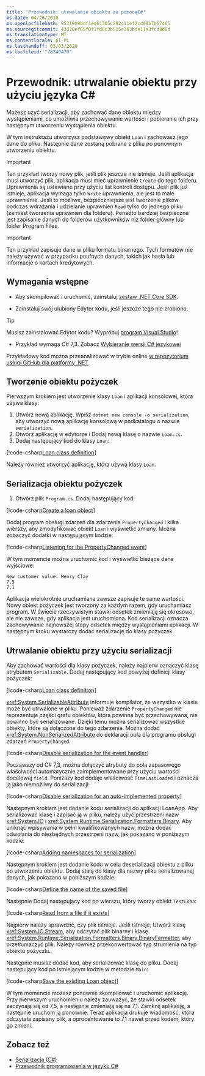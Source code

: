 ```yaml
---
title: 'Przewodnik: utrwalanie obiektu za pomocąC#'
ms.date: 04/26/2018
ms.openlocfilehash: 9531909bdf1ed61305c292411ef2cd08b7b67465
ms.sourcegitcommit: 43d10ef65f0f1fd6c3b515e363bde11a3fcd8d6d
ms.translationtype: MT
ms.contentlocale: pl-PL
ms.lasthandoff: 03/03/2020
ms.locfileid: "78240470"
---
```

# <a name="walkthrough-persisting-an-object-using-c"></a>Przewodnik: utrwalanie obiektu przy użyciu języka C\#

Możesz użyć serializacji, aby zachować dane obiektu między wystąpieniami, co umożliwia przechowywanie wartości i pobieranie ich przy następnym utworzeniu wystąpienia obiektu.

W tym instruktażu utworzysz podstawowy obiekt `Loan` i zachowasz jego dane do pliku. Następnie dane zostaną pobrane z pliku po ponownym utworzeniu obiektu.

> [!IMPORTANT]
> Ten przykład tworzy nowy plik, jeśli plik jeszcze nie istnieje. Jeśli aplikacja musi utworzyć plik, aplikacja musi mieć uprawnienie `Create` do tego folderu. Uprawnienia są ustawiane przy użyciu list kontroli dostępu. Jeśli plik już istnieje, aplikacja wymaga tylko `Write` uprawnienia, ale jest to małe uprawnienie. Jeśli to możliwe, bezpieczniejsze jest tworzenie plików podczas wdrażania i udzielanie uprawnień `Read` tylko do jednego pliku (zamiast tworzenia uprawnień dla folderu). Ponadto bardziej bezpieczne jest zapisanie danych do folderów użytkowników niż folder główny lub folder Program Files.

> [!IMPORTANT]
> Ten przykład zapisuje dane w pliku formatu binarnego. Tych formatów nie należy używać w przypadku poufnych danych, takich jak hasła lub informacje o kartach kredytowych.

## <a name="prerequisites"></a>Wymagania wstępne

- Aby skompilować i uruchomić, zainstaluj [zestaw .NET Core SDK](https://dotnet.microsoft.com/download).

- Zainstaluj swój ulubiony Edytor kodu, jeśli jeszcze tego nie zrobiono.

> [!TIP]
> Musisz zainstalować Edytor kodu? Wypróbuj [program Visual Studio](https://visualstudio.com/downloads)!

- Przykład wymaga C# 7,3. Zobacz [Wybieranie wersji C# językowej](../../../language-reference/configure-language-version.md) 

Przykładowy kod można przeanalizować w trybie online [w repozytorium usługi GitHub dla platformy .NET](https://github.com/dotnet/samples/tree/master/csharp/serialization).

## <a name="creating-the-loan-object"></a>Tworzenie obiektu pożyczek

Pierwszym krokiem jest utworzenie klasy `Loan` i aplikacji konsolowej, która używa klasy:

1. Utwórz nową aplikację. Wpisz `dotnet new console -o serialization`, aby utworzyć nową aplikację konsolową w podkatalogu o nazwie `serialization`.
1. Otwórz aplikację w edytorze i Dodaj nową klasę o nazwie `Loan.cs`.
1. Dodaj następujący kod do klasy `Loan`:

[!code-csharp[Loan class definition](../../../../../samples/snippets/csharp/serialization/Loan.cs#1)]

Należy również utworzyć aplikację, która używa klasy `Loan`.

## <a name="serialize-the-loan-object"></a>Serializacja obiektu pożyczek

1. Otwórz plik `Program.cs`. Dodaj następujący kod:

[!code-csharp[Create a loan object](../../../../../samples/snippets/csharp/serialization/Program.cs#1)]

Dodaj program obsługi zdarzeń dla zdarzenia `PropertyChanged` i kilka wierszy, aby zmodyfikować obiekt `Loan` i wyświetlić zmiany. Można zobaczyć dodatki w następującym kodzie:

[!code-csharp[Listening for the PropertyChanged event](../../../../../samples/snippets/csharp/serialization/Program.cs#2)]

W tym momencie można uruchomić kod i wyświetlić bieżące dane wyjściowe:

```console
New customer value: Henry Clay
7.5
7.1
```

Aplikacja wielokrotnie uruchamiana zawsze zapisuje te same wartości. Nowy obiekt pożyczek jest tworzony za każdym razem, gdy uruchamiasz program. W świecie rzeczywistym stawki odsetek zmieniają się okresowo, ale nie zawsze, gdy aplikacja jest uruchomiona. Kod serializacji oznacza zachowywanie najnowszej stopy odsetek między wystąpieniami aplikacji. W następnym kroku wystarczy dodać serializację do klasy pożyczek.

## <a name="using-serialization-to-persist-the-object"></a>Utrwalanie obiektu przy użyciu serializacji

Aby zachować wartości dla klasy pożyczek, należy najpierw oznaczyć klasę atrybutem `Serializable`. Dodaj następujący kod powyżej definicji klasy pożyczek:

[!code-csharp[Loan class definition](../../../../../samples/snippets/csharp/serialization/Loan.cs#2)]

<xref:System.SerializableAttribute> informuje kompilator, że wszystko w klasie może być utrwalone w pliku. Ponieważ zdarzenie `PropertyChanged` nie reprezentuje części grafu obiektów, która powinna być przechowywana, nie powinno być serializowane. Dzięki temu można serializować wszystkie obiekty, które są dołączone do tego zdarzenia. Można dodać <xref:System.NonSerializedAttribute> do deklaracji pola dla programu obsługi zdarzeń `PropertyChanged`.

[!code-csharp[Disable serialization for the event handler](../../../../../samples/snippets/csharp/serialization/Loan.cs#3)]

Począwszy od C# 7,3, można dołączyć atrybuty do pola zapasowego właściwości automatycznie zaimplementowane przy użyciu wartości docelowej `field`. Poniższy kod dodaje właściwość `TimeLastLoaded` i oznacza ją jako niemożliwy do serializacji:

[!code-csharp[Disable serialization for an auto-implemented property](../../../../../samples/snippets/csharp/serialization/Loan.cs#4)]

Następnym krokiem jest dodanie kodu serializacji do aplikacji LoanApp. Aby serializować klasę i zapisać ją w pliku, należy użyć przestrzeni nazw <xref:System.IO> i <xref:System.Runtime.Serialization.Formatters.Binary>. Aby uniknąć wpisywania w pełni kwalifikowanych nazw, można dodać odwołania do niezbędnych przestrzeni nazw, jak pokazano w poniższym kodzie:

[!code-csharp[Adding namespaces for serialization](../../../../../samples/snippets/csharp/serialization/Program.cs#3)]

Następnym krokiem jest dodanie kodu w celu deserializacji obiektu z pliku po utworzeniu obiektu. Dodaj stałą do klasy dla nazwy pliku serializowanej danych, jak pokazano w poniższym kodzie:

[!code-csharp[Define the name of the saved file](../../../../../samples/snippets/csharp/serialization/Program.cs#4)]

Następnie Dodaj następujący kod po wierszu, który tworzy obiekt `TestLoan`:

[!code-csharp[Read from a file if it exists](../../../../../samples/snippets/csharp/serialization/Program.cs#5)]

Najpierw należy sprawdzić, czy plik istnieje. Jeśli istnieje, Utwórz klasę <xref:System.IO.Stream>, aby odczytać plik binarny i klasę <xref:System.Runtime.Serialization.Formatters.Binary.BinaryFormatter>, aby przetłumaczyć plik. Należy również przekonwertować typ strumienia na typ obiektu pożyczki.

Następnie musisz dodać kod, aby serializować klasę do pliku. Dodaj następujący kod po istniejącym kodzie w metodzie `Main`:

[!code-csharp[Save the existing Loan object](../../../../../samples/snippets/csharp/serialization/Program.cs#6)]

W tym momencie możesz ponownie skompilować i uruchomić aplikację. Przy pierwszym uruchomieniu należy zauważyć, że stawki odsetek zaczynają się od 7,5, a następnie zmieniają się na 7,1. Zamknij aplikację, a następnie uruchom ją ponownie. Teraz aplikacja drukuje wiadomość, która odczytała zapisany plik, a oprocentowanie to 7,1 nawet przed kodem, który go zmieni.

## <a name="see-also"></a>Zobacz też

- [Serializacja (C#)](index.md)
- [Przewodnik programowania w języku C#](../..//index.md)

